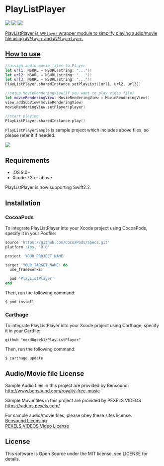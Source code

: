 # PlayListPlayer
<a href="https://travis-ci.org/nerd0geek1/PlayListPlayer"><img src="https://img.shields.io/travis/nerd0geek1/PlayListPlayer/master.svg"></a>
<a href="https://github.com/Carthage/Carthage/"><img src="https://img.shields.io/badge/Carthage-compatible-4BC51D.svg?style=flat"></a>
<a href="http://cocoadocs.org/docsets/PlayListPlayer"><img src="https://img.shields.io/cocoapods/v/PlayListPlayer.svg?style=flat">

PlayListPlayer is `AVPlayer` wrapper module to simplify playing audio/movie file using `AVPlayer` and `AVPlayerLayer`.

## How to use
```Swift
//assign audio movie files to Player
let url1: NSURL = NSURL(string: "...")!
let url2: NSURL = NSURL(string: "...")!
let url3: NSURL = NSURL(string: "...")!
PlayListPlayer.sharedInstance.setPlayList([url1, url2, url3])

//setup MovieRenderingView(If you want to play video file)
let movieRenderingView: MovieRenderingView = MovieRenderingView()
view.addSubView(movieRenderingView)
movieRenderingView.setPlayer(player)

//start playing
PlayListPlayer.sharedInstance.play()
```

`PlayListPlayerSample` is sample project which includes above files, so please refer it if needed.

<img src="https://raw.githubusercontent.com/nerd0geek1/PlayListPlayer/master/images/sample_project.png">

## Requirements
- iOS 9.0+
- Xcode 7.3 or above

PlayListPlayer is now supporting Swift2.2.

## Installation

### CocoaPods
To integrate PlayListPlayer into your Xcode project using CocoaPods, specify it in your Podfile:
```ruby
source 'https://github.com/CocoaPods/Specs.git'
platform :ios, '9.0'

project 'YOUR_PROJECT_NAME'

target 'YOUR_TARGET_NAME' do
  use_frameworks!

  pod 'PlayListPlayer'
end
```

Then, run the following command:

``` bash
$ pod install
```


### Carthage
To integrate PlayListPlayer into your Xcode project using Carthage, specify it in your Cartfile:
```
github "nerd0geek1/PlayListPlayer"
```

Then, run the following command:
```
$ carthage update
```

## Audio/Movie file License
Sample Audio files in this project are provided by Bensound:  
http://www.bensound.com/royalty-free-music

Sample Movie files in this project are provided by PEXELS VIDEOS  
https://videos.pexels.com/

For sample audio/movie files, please obey these sites license.  
[Bensound Licensing](http://www.bensound.com/licensing)  
[PEXELS VIDEOS Video License](https://videos.pexels.com/video-license)

## License
This software is Open Source under the MIT license, see LICENSE for details.
